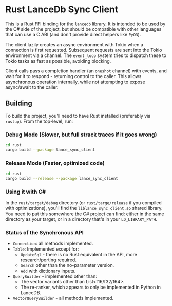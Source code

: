 # Rust LanceDb Sync Client

This is a Rust FFI binding for the `lancedb` library. It is intended to be used by the C# side of the project,
but should be compatible with other languages that can use a C ABI (and don't provide direct
helpers like `PyO3`).

The client lazily creates an async environment with Tokio when a connection is first requested.
Subsequent requests are sent into the Tokio environment via a channel. The `event_loop` system
tries to dispatch these to Tokio tasks as fast as possible, avoiding blocking.

Client calls pass a completion handler (an `oneshot` channel) with events, and wait for it to
respond - returning control to the caller. This allows asynchronous operation internally,
while not attempting to expose async/await to the caller.

## Building

To build the project, you'll need to have Rust installed (preferably via `rustup`). From the top-level,
run:

### Debug Mode (Slower, but full strack traces if it goes wrong)

```bash
cd rust
cargo build --package lance_sync_client
```

### Release Mode (Faster, optimized code)

```bash
cd rust
cargo build --release --package lance_sync_client
```

### Using it with C#

In the `rust/target/debug` directory (or `rust/targe/release` if you compiled with optimizations), you'll find the `liblance_sync_client.so` shared library. You
need to put this somewhere the C# project can find: either in the same directory as your target,
or in a directory that's in your `LD_LIBRARY_PATH`.

### Status of the Synchronous API

* `Connection`: all methods implemented.
* `Table`: Implemented except for:
  * `UpdateSql` - there is no Rust equivalent in the API, more research/porting required.
  * `Search` other than the no-parameter version.
  * `Add` with dictionary inputs.
* `QueryBuilder` - implemented other than:
  * The vector variants other than List<f16/f32/f64>.
  * The re-ranker, which appears to only be implemented in Python in LanceDB.
* `VectorQueryBuilder` - all methods implemented.